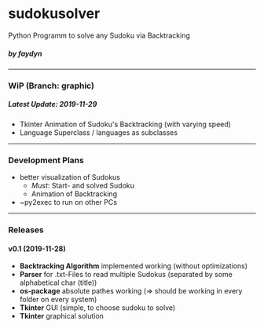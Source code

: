 # sudokusolver
Python Programm to solve any Sudoku via Backtracking
##### by faydyn
___
### WiP (Branch: graphic)
##### Latest Update: 2019-11-29
* Tkinter Animation of Sudoku's Backtracking (with varying speed)
* Language Superclass / languages as subclasses
___
### Development Plans
* better visualization of Sudokus
    * _Must_: Start- and solved Sudoku
    * Animation of Backtracking
* ~py2exec to run on other PCs
___
### Releases
#### v0.1 (2019-11-28)
* __Backtracking Algorithm__ implemented working (without optimizations)
* __Parser__ for .txt-Files to read multiple Sudokus (separated by some alphabetical char (title))
* __os-package__ absolute pathes working  ($\Rightarrow$ should be working in every folder on every system)
* __Tkinter__ GUI (simple, to choose sudoku to solve)
* __Tkinter__ graphical solution
